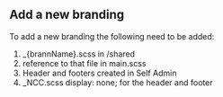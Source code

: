 
## Add a new branding
To add a new branding the following need to be added:

1. _{brannName}.scss in /shared
1. reference to that file in main.scss
1. Header and footers created in Self Admin
1. _NCC.scss display: none; for the header and footer
